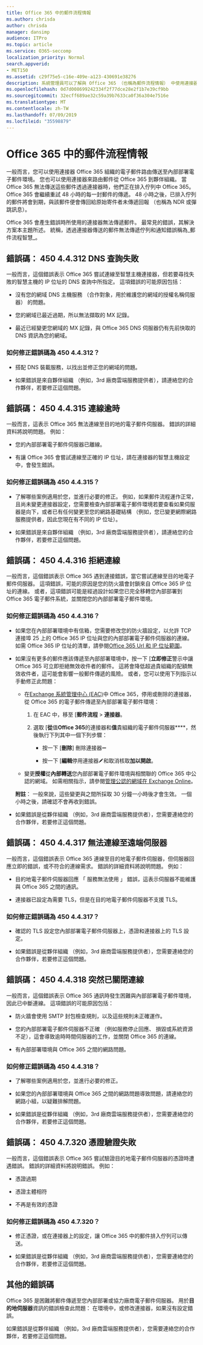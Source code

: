 ```yaml
---
title: Office 365 中的郵件流程情報
ms.author: chrisda
author: chrisda
manager: dansimp
audience: ITPro
ms.topic: article
ms.service: O365-seccomp
localization_priority: Normal
search.appverid:
- MET150
ms.assetid: c29f75e5-c16e-409e-a123-430691e38276
description: 系統管理員可以了解與 Office 365 （也稱為郵件流程情報） 中使用連接器的郵件傳遞相關聯的錯誤碼。
ms.openlocfilehash: 0d7d008699242334f2f77dce28e2f1b7e39cf9bb
ms.sourcegitcommit: 32ecff689ae32c59a39b7633ca0f36a304e7516e
ms.translationtype: MT
ms.contentlocale: zh-TW
ms.lasthandoff: 07/09/2019
ms.locfileid: "35598879"
---
```

# <a name="mail-flow-intelligence-in-office-365"></a>Office 365 中的郵件流程情報

一般而言，您可以使用連接器 Office 365 組織的電子郵件路由傳送至內部部署電子郵件環境。 您也可以使用連接器來路由郵件從 Office 365 到夥伴組織。 當 Office 365 無法傳送這些郵件透過連接器時，他們正在排入佇列中 Office 365。 Office 365 會繼續重試 48 小時的每一封郵件的傳遞。 48 小時之後，已排入佇列的郵件將會到期，與該郵件便會傳回給原始寄件者未傳遞回報 （也稱為 NDR 或彈跳訊息）。

Office 365 會產生錯誤時所使用的連接器無法傳遞郵件。 最常見的錯誤，其解決方案本主題所述。 統稱，透過連接器傳送的郵件無法傳遞佇列和通知錯誤稱為_郵件流程智慧_。

## <a name="error-code-450-44312-dns-query-failed"></a>錯誤碼： 450 4.4.312 DNS 查詢失敗

一般而言，這個錯誤表示 Office 365 嘗試連線至智慧主機連接器，但若要尋找失敗的智慧主機的 IP 位址的 DNS 查詢中所指定。 這項錯誤的可能原因包括：

- 沒有您的網域 DNS 主機服務 （合作對象，用於維護您的網域的授權名稱伺服器） 的問題。

- 您的網域已最近過期，所以無法擷取的 MX 記錄。

- 最近已經變更您網域的 MX 記錄，與 Office 365 DNS 伺服器仍有先前快取的 DNS 資訊為您的網域。

### <a name="how-do-i-fix-error-code-450-44312"></a>如何修正錯誤碼為 450 4.4.312？

- 搭配 DNS 裝載服務，以找出並修正您的網域的問題。

- 如果錯誤是來自夥伴組織 （例如，3rd 廠商雲端服務提供者），請連絡您的合作夥伴，若要修正這個問題。

## <a name="error-code-450-44315-connection-timed-out"></a>錯誤碼： 450 4.4.315 連線逾時

一般而言，這表示 Office 365 無法連線至目的地的電子郵件伺服器。 錯誤的詳細資料將說明問題。 例如：

- 您的內部部署電子郵件伺服器已離線。

- 有讓 Office 365 會嘗試連線至正確的 IP 位址，請在連接器的智慧主機設定中，會發生錯誤。

### <a name="how-do-i-fix-error-code-450-44315"></a>如何修正錯誤碼為 450 4.4.315？

- 了解哪些案例適用於您，並進行必要的修正。 例如，如果郵件流程運作正常，且尚未變更連接器設定，您需要檢查內部部署電子郵件環境若要查看如果伺服器是向下，或者已有任何變更至您的網路基礎結構 （例如，您已變更網際網路服務提供者，因此您現在有不同的 IP 位址）。

- 如果錯誤是來自夥伴組織 （例如，3rd 廠商雲端服務提供者），請連絡您的合作夥伴，若要修正這個問題。

## <a name="error-code-450-44316-connection-refused"></a>錯誤碼： 450 4.4.316 拒絕連線

一般而言，這個錯誤表示 Office 365 遇到連接錯誤，當它嘗試連線至目的地電子郵件伺服器。 這項錯誤，可能的原因是您的防火牆會封鎖來自 Office 365 IP 位址的連線。 或者，這項錯誤可能是經過設計如果您已完全移轉您內部部署到 Office 365 電子郵件系統，並關閉您的內部部署電子郵件環境。

### <a name="how-do-i-fix-error-code-450-44316"></a>如何修正錯誤碼為 450 4.4.316？

- 如果您在內部部署環境中有信箱，您需要修改您的防火牆設定，以允許 TCP 連接埠 25 上的 Office 365 IP 位址與您的內部部署電子郵件伺服器的連線。 如需 Office 365 IP 位址的清單，請參閱[Office 365 Url 和 IP 位址範圍](https://support.office.com/article/8548a211-3fe7-47cb-abb1-355ea5aa88a2.aspx)。

- 如果沒有更多的郵件應該傳遞至內部部署環境中，按一下 [**立即修正**警示中讓 Office 365 可立即拒絕無效收件者的郵件。 這將會降低超過貴組織的配額無效收件者，這可能會影響一般郵件傳遞的風險。 或者，您可以使用下列指示以手動修正此問題：

  - 在[Exchange 系統管理中心 (EAC)](https://docs.microsoft.com/Exchange/exchange-admin-center)中 Office 365，停用或刪除的連接器，從 Office 365 的電子郵件傳遞至內部部署電子郵件環境：

    1. 在 EAC 中，移至 [**郵件流程** \> **連接器**。

    2. 選取 [**從**值**Office 365**的連接器和**值**貴組織的電子郵件伺服器****，然後執行下列其中一個下列步驟：

       - 按一下 [**刪除**] 刪除連接器![移除圖示](media/adf01106-cc79-475c-8673-065371c1897b.gif)

       - 按一下 [**編輯**停用連接器![編輯圖示](media/ebd260e4-3556-4fb0-b0bb-cc489773042c.gif)和取消核取**加以開啟**。

  - 變更**授權**從**內部轉送**您內部部署電子郵件環境與相關聯的 Office 365 中公認的網域。 如需相關指示，請參閱[管理公認的網域在 Exchange Online](https://go.microsoft.com/fwlink/p/?linkid=785428)。

  **附註**： 一般來說，這些變更與之間所採取 30 分鐘一小時後才會生效。 一個小時之後，請確認不會再收到錯誤。

- 如果錯誤是從夥伴組織 （例如，3rd 廠商雲端服務提供者），您需要連絡您的合作夥伴，若要修正這個問題。

## <a name="error-code-450-44317-cannot-connect-to-remote-server"></a>錯誤碼： 450 4.4.317 無法連線至遠端伺服器

一般而言，這個錯誤表示 Office 365 連線至目的地電子郵件伺服器，但伺服器回應立即的錯誤，或不符合的連線需求。 錯誤的詳細資料將說明問題。 例如：

- 目的地電子郵件伺服器回應 「 服務無法使用 」 錯誤，這表示伺服器不能維護與 Office 365 之間的通訊。

- 連接器已設定為需要 TLS，但是在目的地電子郵件伺服器不支援 TLS。

### <a name="how-do-i-fix-error-code-450-44317"></a>如何修正錯誤碼為 450 4.4.317？

- 確認的 TLS 設定您內部部署電子郵件伺服器上，憑證和連接器上的 TLS 設定。

- 如果錯誤是從夥伴組織 （例如，3rd 廠商雲端服務提供者），您需要連絡您的合作夥伴，若要修正這個問題。

## <a name="error-code-450-44318-connection-was-closed-abruptly"></a>錯誤碼： 450 4.4.318 突然已關閉連線

一般而言，這個錯誤表示 Office 365 通訊時發生困難與內部部署電子郵件環境，因此已中斷連線。 這項錯誤的可能原因包括：

- 防火牆會使用 SMTP 封包檢查規則，以及這些規則未正確運作。

- 您的內部部署電子郵件伺服器不正確 （例如服務停止回應、 損毀或系統資源不足），這會導致逾時時間伺服器的工作，並關閉 Office 365 的連線。

- 有內部部署環境與 Office 365 之間的網路問題。

### <a name="how-do-i-fix-error-code-450-44318"></a>如何修正錯誤碼為 450 4.4.318？

- 了解哪些案例適用於您，並進行必要的修正。

- 如果您的內部部署環境與 Office 365 之間的網路問題導致問題，請連絡您的網路小組，以疑難排解問題。

- 如果錯誤是從夥伴組織 （例如，3rd 廠商雲端服務提供者），您需要連絡您的合作夥伴，若要修正這個問題。

## <a name="error-code-450-47320-certificate-validation-failed"></a>錯誤碼： 450 4.7.320 憑證驗證失敗

一般而言，這個錯誤表示 Office 365 嘗試驗證目的地電子郵件伺服器的憑證時遭遇錯誤。 錯誤的詳細資料將說明錯誤。 例如：

- 憑證過期

- 憑證主體相符

- 不再是有效的憑證

### <a name="how-do-i-fix-error-code-450-47320"></a>如何修正錯誤碼為 450 4.7.320？

- 修正憑證，或在連接器上的設定，讓 Office 365 中的郵件排入佇列可以傳送。

- 如果錯誤是從夥伴組織 （例如，3rd 廠商雲端服務提供者），您需要連絡您的合作夥伴，若要修正這個問題。

## <a name="other-error-codes"></a>其他的錯誤碼

Office 365 是困難將郵件傳遞至您內部部署或協力廠商電子郵件伺服器。 用於**目的地伺服器**資訊的錯誤檢查此問題： 在環境中，或修改連接器，如果沒有設定錯誤。 

如果錯誤是從夥伴組織 （例如，3rd 廠商雲端服務提供者），您需要連絡您的合作夥伴，若要修正這個問題。
